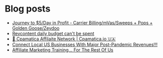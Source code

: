 # Blog posts
<!-- BLOG-POST-LIST:START -->
- [Journey to $5/Day in Profit - Carrier Billing/mVas/Sweeps + Pops + Golden Goose/Zeydoo](https://afflift.com/f/threads/journey-to-5-day-in-profit-carrier-billing-mvas-sweeps-pops-golden-goose-zeydoo.9971/)
- [Revcontent daily budget can&#39;t be spent](https://afflift.com/f/threads/revcontent-daily-budget-cant-be-spent.10060/)
- [💸 Cpamatica Affilaite Network | Cpamatica.io 🇺🇦](https://afflift.com/f/threads/%F0%9F%92%B8-cpamatica-affilaite-network-cpamatica-io-%F0%9F%87%BA%F0%9F%87%A6.8489/)
- [Connect Local US Businesses With Major Post-Pandemic Revenues!!!](https://afflift.com/f/threads/connect-local-us-businesses-with-major-post-pandemic-revenues.9924/)
- [Affiliate Marketing Training... For The Rest Of Us](https://afflift.com/f/threads/affiliate-marketing-training-for-the-rest-of-us.10059/)
<!-- BLOG-POST-LIST:END -->
